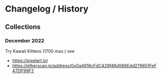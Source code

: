 #  Changelog / History


##   Collections

### December 2022

Try  Kawaii Kittens (1700 max.) see

- <https://pixelart.lol>
- <https://etherscan.io/address/0x0a4916cFdC429f48d066Edd279651FeFA7DF99F2>


